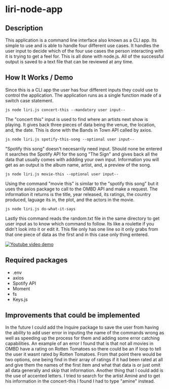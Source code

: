 # liri-node-app


## Description
This application is a command line interface also known as a CLI app. Its simple to use and is able to handle four different use cases. It handles the user input to decide which of the four use cases the person interacting with it is trying to get a feel for. This is all done with node.js. All of the successful output is saved to a text file that can be reviewed at any time.

## How It Works / Demo
Since this is a CLI app the user has four different inputs they could use to control the application. The application runs as a single function made of a switch case statement.

``js
node liri.js concert-this --mandatory user input--  
``

The "concert this" input is used to find where an artists next show is playing. It gives back three pieces of data being the venue, the location, and, the date. This is done with the Bands in Town API called by axios.

``js
node liri.js spotify-this-song --optional user input--
``

"Spotify this song" doesn't necesarrily need input. Should none be entered it searches the Spotify API for the song "The Sign" and gives back all the data that usually comes with addding your own input. Information you will get as an output is the  album name, artist, and, a preview of the song.

``js
node liri.js movie-this --optional user input--
``

Using the command "movie this" is similar to the "spotify this song" but it uses the axios package to call to the OMBD API and make a request. The information it returns is the title, year released, its ratings, the country produced, laguage its in, the plot, and the actors in the movie.

``js
node liri.js do-what-it-says
``

Lastly this command reads the random.txt file in the same directory to get user input as to know which command to follow. Its like a roulette if you didn't look into it or edit it. This file only has one line so it only grabs from that one piece of data as the first and in this case only thing entered.


[![Youtube video demo](http://img.youtube.com/vi/e7BP1sf-Ry4&feature=youtu.be/0.jpg)](http://www.youtube.com/watch?v=e7BP1sf-Ry4&feature=youtu.be)


## Required packages
* .env
* axios
* Spotify API
* Moment
* fs
* Keys.js

## Improvements that could be implemented
In the future I could add the Inquire package to save the user from having the ability to add user error in inputing the name of the commands wrong as well as speeding up the process for them and adding some error catching capabilities. An example of an error I found that is that not all movies in OMBD have a rating on Rotten Tomatoes so there could be an if loop to tell the user it wasnt rated by Rotten Tomatoes. From that point there would be two options, one being find in their array of ratings if it had been rated at all and give them the names of the first item and what that data is or just omit all data generally and skip that information. Another thing that I could add is the use of accented letters. I tried to search for the artist Aminé and to get his information in the concert-this I found I had to type "amine" instead.
